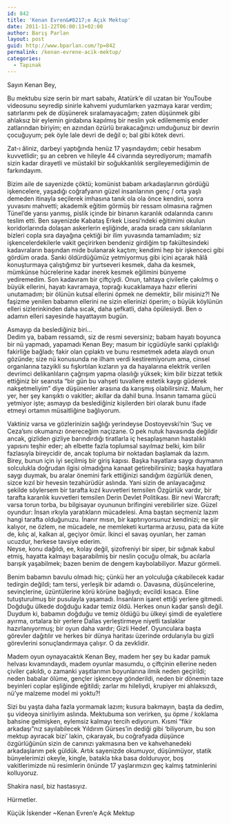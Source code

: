 ```yaml
---
id: 842
title: 'Kenan Evren&#8217;e Açık Mektup'
date: 2011-11-22T06:00:13+02:00
author: Barış Parlan
layout: post
guid: http://www.bparlan.com/?p=842
permalink: /kenan-evrene-acik-mektup/
categories:
  - Tapınak
---
```

<div class="ttr_start">
</div>

Sayın Kenan Bey,

Bu mektubu size serin bir mart sabahı, Atatürk&#8217;e dil uzatan bir YouToube videosunu seyredip sinirle kahvemi yudumlarken yazmaya karar verdim; satırlarımı pek de düşünerek sıralamayacağım; zaten düşünmek gibi ahlaksız bir eylemin girdabına kapılmış bir neslin yok edilememiş ender zatlarından biriyim; en azından özürlü bırakacağınızı umduğunuz bir devrin çocuğuyum; pek öyle lale devri de değil o; bal gibi kötek devri.

Zat-ı âliniz, darbeyi yaptığında henüz 17 yaşındaydım; cebir hesabım kuvvetlidir; şu an cebren ve hileyle 44 civarında seyrediyorum; mamafih sizin kadar dirayetli ve müstakil bir soğukkanlılık sergileyemediğimin de farkındayım.

Bizim aile de sayenizde çöktü; komünist babam arkadaşlarının gördüğü işkencelere, yaşadığı coğrafyanın güzel insanlarının genç / orta yaşlı demeden itinayla seçilerek imhasına tanık ola ola önce kendini, sonra yuvasını mahvetti; akademik eğitim görmüş bir ressam olmasına rağmen Tünel&#8217;de yarısı yanmış, pislik içinde bir binanın karanlık odalarında canını teslim etti. Ben sayenizde Kabataş Erkek Lisesi&#8217;ndeki eğitimimi okulun koridorlarında dolaşan askerlerin eşliğinde, arada sırada canı sıkılanların bizleri copla sıra dayağına çektiği bir ilim yuvasında tamamladım; siz işkencelerdekilerle vakit geçirirken bendeniz girdiğim tıp fakültesindeki kadavraların başından mide bulanarak kaçtım; kendimi hep bir işkenceci gibi gördüm orada. Sanki öldürdüğümüz yetmiyormuş gibi içini açarak hâlâ konuşturmaya çalıştığımız bir yurtseveri kesmek, daha da kesmek, mümkünse hücrelerine kadar inerek kesmek eğilimini bünyeme yediremedim. Son kadavram bir çiftçiydi. Onun, tahtaya çivilerle çakılmış o büyük ellerini, hayatı kavramaya, toprağı kucaklamaya hazır ellerini unutamadım; bir ölünün kutsal ellerini öpmek ne demektir, bilir misiniz?! Ne faşizme yenilen babamın ellerini ne sizin ellerinizi öperim; o büyük köylünün elleri sizlerinkinden daha sıcak, daha şefkatli, daha öpülesiydi. Ben o adamın elleri sayesinde hayattayım bugün.

Asmayıp da beslediğiniz biri&#8230;  
Dedim ya, babam ressamdı, siz de resmi seversiniz; babam hayatı boyunca bir nü yapmadı, yapamadı Kenan Bey; masum bir içgüdüyle sanki çıplaklığı fakirliğe bağladı; fakir olan çıplaktı ve bunu resmetmek adeta alaydı onun gözünde; size nü konusunda ne ilham verdi kestiremiyorum ama, cinsel organlarına tazyikli su fışkırtılan kızların ya da hayalarına elektrik verilen devrimci delikanlıların çağrışım yapma olasılığı yüksek; kim bilir bizzat tetkik ettiğiniz bir seansta &#8220;bir gün bu vahşeti tuvallere estetik kaygı güderek nakşetmeliyim&#8221; diye düşünenler arasına da karışmış olabilirsiniz. Malum, her yer, her şey karışıktı o vakitler; akıllar da dahil buna. İnsanın tamama gücü yetmiyor işte; asmayıp da beslediğiniz kişilerden biri olarak bunu ifade etmeyi ortamın müsaitliğine bağlıyorum.

Vaktiniz varsa ve gözlerinizin sağlığı yerindeyse Dostoyevski&#8217;nin &#8216;Suç ve Ceza&#8217;sını okumanızı önereceğim naçizane. O pek nutuk havasında değildir ancak, gizliden gizliye barındırdığı tiratlarla iç hesaplaşmanın hastalıklı yapısını teşhir eder; ah elbette fazla toplumsal sayılmaz belki, kim bilir fazlasıyla bireycidir de, ancak topluma bir noktadan başlamak da lazım. Birey, bunun için iyi seçilmiş bir giriş kapısı. Başka hayatlara saygı duymanın solculukla doğrudan ilgisi olmadığına kanaat getirebilirsiniz; başka hayatlara saygı duymak, bu aralar önemini fark ettiğinizi sandığım özgürlük denen, sizce kızıl bir hevesin tezahürüdür aslında. Yani sizin de anlayacağınız şekilde söylersem bir tarafta kızıl kuvvetleri temsilen Özgürlük vardır, bir tarafta karanlık kuvvetleri temsilen Derin Devlet Politikası. Bir nevi Warcraft; varsa torun torba, bu bilgisayar oyununun brifingini verebilirler size. Güzel oyundur: İnsan ırkıyla yaratıkların mücadelesi. Ama baştan seçmeniz lazım hangi tarafta olduğunuzu. İnanır mısın, bir kaptırıyorsunuz kendinizi; ne şiir kalıyor, ne özlem, ne mücadele, ne memleketi kurtarma arzusu, pata da küte de, kılıç al, kalkan al, geçiyor ömür. İkinci el savaş oyunları, her zaman ucuzdur, herkese tavsiye ederim.  
Neyse, konu dağıldı, ee, kolay değil, şizofreniyi bir siper, bir sığınak kabul etmiş, hayatta kalmayı başarabilmiş bir neslin çocuğu olmak, bu acılarla barışık yaşabilmek; bazen benim de dengem kaybolabiliyor. Mazur görmeli.

Benim babamın bavulu olmadı hiç; çünkü her an yolculuğa çıkabilecek kadar tedirgin değildi; tam tersi, yerleşik bir adamdı o. Davasına, düşüncelerine, sevinçlerine, üzüntülerine körü körüne bağlıydı; evcildi kısaca. Eline tutuşturulmuş bir pusulayla yaşamadı. İnsanların işaret ettiği yerlere gitmedi. Doğduğu ülkede doğduğu kadar temiz öldü. Herkes onun kadar şanslı değil. Duydum ki, babamın doğduğu ve temiz öldüğü bu ülkeyi şimdi de eyaletlere ayırma, ortalara bir yerlere Dallas yerleştirmeye niyetli taslaklar hazırlanıyormuş; bir oyun daha vardır; Gizli Hedef. Oyunculara başta görevler dağıtılır ve herkes bir dünya haritası üzerinde ordularıyla bu gizli görevlerini sonuçlandırmaya çalışır. O da zevklidir.

Madem oyun oynayacaktık Kenan Bey, madem her şey bu kadar pamuk helvası kıvamındaydı, madem oyunlar masumdu, o çiftçinin ellerine neden çiviler çakıldı, o zamanki yaşıtlarımın boyunlarına ilmik neden geçirildi; neden babalar ölüme, gençler işkenceye gönderildi, neden bir dönemin taze beyinleri coplar eşliğinde eğitildi; zarlar mı hileliydi, krupiyer mi ahlaksızdı, nü&#8217;ye malzeme model mi yoktu?!

Sizi bu yaşta daha fazla yormamak lazım; kusura bakmayın, başta da dedim, şu videoya sinirliyim aslında. Mektubuma son verirken, şu öpme / koklama bahsine gelmişken, eylemsiz kalmayı tercih ediyorum. Kısmi &#8220;fikir arkadaşı&#8221;nız sayılabilecek Yıldırım Gürses&#8217;in dediği gibi &#8216;biliyorum, bu son mektup ayıracak bizi&#8217; lakin, çıkarayak, bu coğrafyada düşünce özgürlüğünün sizin de canınızı yakmasına ben ve kahvehanedeki arkadaşlarım pek güldük. Artık sayenizde okumuyor, düşünmüyor, statik bünyelerimizi okeyle, kingle, batakla tıka basa dolduruyor, boş vakitlerimizde nü resimlerin önünde 17 yaşlarımızın geç kalmış tatminlerini kolluyoruz.

Shakira nasıl, biz hastasıyız.

Hürmetler.

Küçük İskender ~Kenan Evren&#8217;e Açık Mektup

<div class="ttr_end">
</div>